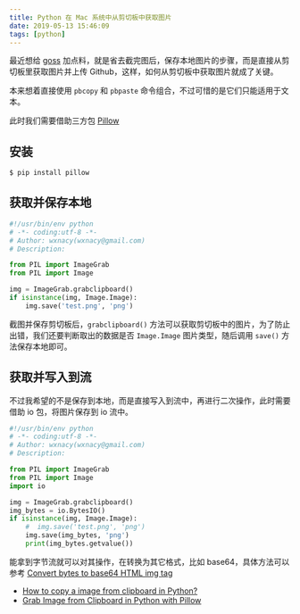 ```yaml
---
title: Python 在 Mac 系统中从剪切板中获取图片
date: 2019-05-13 15:46:09
tags: [python]
---
```


最近想给 [goss](https://github.com/wxnacy/goss) 加点料，就是省去截完图后，保存本地图片的步骤，而是直接从剪切板里获取图片并上传 Github，这样，如何从剪切板中获取图片就成了关键。

<!-- more -->
<!-- toc -->

本来想着直接使用 `pbcopy` 和 `pbpaste` 命令组合，不过可惜的是它们只能适用于文本。

此时我们需要借助三方包 [Pillow](https://pillow.readthedocs.io/en/stable/)

## 安装

```bash
$ pip install pillow
```

## 获取并保存本地

```python
#!/usr/bin/env python
# -*- coding:utf-8 -*-
# Author: wxnacy(wxnacy@gmail.com)
# Description:

from PIL import ImageGrab
from PIL import Image

img = ImageGrab.grabclipboard()
if isinstance(img, Image.Image):
    img.save('test.png', 'png')
```

截图并保存剪切板后，`grabclipboard()` 方法可以获取剪切板中的图片，为了防止出错，我们还要判断取出的数据是否 `Image.Image` 图片类型，随后调用 `save()` 方法保存本地即可。

## 获取并写入到流

不过我希望的不是保存到本地，而是直接写入到流中，再进行二次操作，此时需要借助 io 包，将图片保存到 io 流中。

```python
#!/usr/bin/env python
# -*- coding:utf-8 -*-
# Author: wxnacy(wxnacy@gmail.com)
# Description:

from PIL import ImageGrab
from PIL import Image
import io

img = ImageGrab.grabclipboard()
img_bytes = io.BytesIO()
if isinstance(img, Image.Image):
    #  img.save('test.png', 'png')
    img.save(img_bytes, 'png')
    print(img_bytes.getvalue())
```

能拿到字节流就可以对其操作，在转换为其它格式，比如 base64，具体方法可以参考 [Convert bytes to base64 HTML img tag](https://www.devdungeon.com/content/grab-image-clipboard-python-pillow#convert_bytes_to_html_base64_img_tag)

- [How to copy a image from clipboard in Python?](https://stackoverflow.com/questions/35254655/how-to-copy-a-image-from-clipboard-in-python?rq=1)
- [Grab Image from Clipboard in Python with Pillow](https://www.devdungeon.com/content/grab-image-clipboard-python-pillow)
